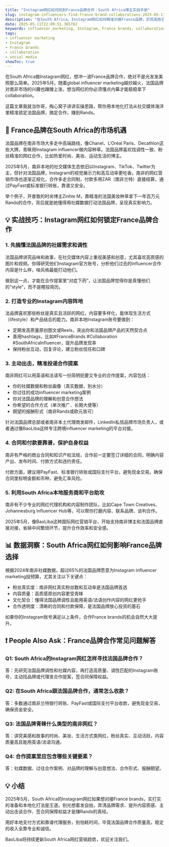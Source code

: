 ```yaml
---
title: "Instagram网红如何找到France品牌合作：South Africa博主实战手册"
slug: instagram-influencers-find-france-brand-collaborations-2025-05-11
description: "在South Africa，Instagram网红如何精准对接France品牌，实现高效合作？本文结合本地实战经验，深扒influencer marketing玩法，教你抢占France brands合作先机。"
date: 2025-05-11T22:09:51.365782
keywords: influencer marketing, Instagram, France brands, collaboration, social media
tags:
- influencer marketing
- Instagram
- France brands
- collaboration
- social media
showToc: true
---
```


在South Africa做Instagram网红，想冲一波France品牌合作，绝对不是光发发美照那么简单。2025年5月，随着global influencer marketing越炒越火，法国品牌对南非市场的兴趣也蹭蹭上涨，想当网红的你必须懂点内幕才能稳稳拿下collaboration。

这篇文章我就当你哥，掏心窝子讲讲实操思路，帮你用本地化打法从社交媒体海洋里精准锁定法国品牌，搞定合作，赚到Rands。

## 📢 France品牌在South Africa的市场机遇

法国品牌在南非市场大多走中高端路线，像Chanel、L’Oréal Paris、Decathlon这些大牌，青睐用Instagram influencer做内容种草。法国品牌喜欢找调性一致、粉丝精准的网红合作，比如热爱时尚、美妆、运动生活的博主。

2025年5月，南非本地的社交媒体生态依旧以Instagram、TikTok、Twitter为主，但针对法国品牌，Instagram的视觉展示力和高互动率更吃香。南非的网红营销市场也逐渐正规化，合作多走合同制，付款多用ZAR（南非兰特）直接结算，通过PayFast或标准银行转账，靠谱又安全。

举个例子，开普敦的时尚博主Zinhle M，靠精准的法国美妆种草拿下一年百万元Rands的合作，背后就是她懂得用社媒数据打动法国品牌，呈现真实影响力。

## 💡 实战技巧：Instagram网红如何锁定France品牌合作

### 1. 先搞懂法国品牌的社媒需求和调性

法国品牌讲究品味和故事，在社交媒体内容上重视美感和创意，尤其喜欢高质感的图片和视频。你得研究他们Instagram官方账号，分析他们过去的influencer合作内容是什么样，啥风格最能打动他们。

做到这一点，才能在合作提案里“对症下药”，让法国品牌觉得你是真懂他们的“style”，而不是瞎投简历。

### 2. 打造专业的Instagram内容阵地

法品牌喜欢那些粉丝是真实且活跃的网红，内容要多样化，能体现生活方式（lifestyle）和产品结合的能力。南非本地Instagram账号要做到：

- 定期发高质量原创图文或Reels，突出你和法国品牌产品的天然契合点
- 善用hashtags，比如#FranceBrands #Collaboration #SouthAfricaInfluencer，提升品牌发现率
- 保持粉丝互动，回复评论，建立粉丝信任和口碑

### 3. 主动出击，精准投递合作提案

南非网红可以用英语和法语写一份简明扼要又专业的合作提案，内容包括：

- 你的社媒数据和粉丝画像（真实数据，别水分）
- 你过往的成功influencer marketing案例
- 你对法国品牌的理解和创意合作想法
- 你希望的合作方式（单次推广、长期大使等）
- 期望的报酬形式（南非Rands或欧元皆可）

针对法国品牌总部或者南非本土代理商发邮件，LinkedIn私信品牌市场负责人，或者通过像BaoLiba这样专注跨境influencer marketing的平台对接。

### 4. 合同和付款要靠谱，保护自身权益

南非有严格的商业合同和知识产权法规，合作前一定要签订详细的合同，明确内容产出、发布时间、付款方式和违约责任。

付款方面，建议用PayFast、标准银行转账或国际支付平台，避免现金交易。确保合同里标明金额和币种，避免汇率风险。

### 5. 利用South Africa本地服务商和平台助攻

南非有不少专业的网红代理机构和内容制作团队，比如Cape Town Creatives、Johannesburg Influencer Hub等，可以帮你打磨内容、联系品牌、谈判合作。

2025年5月，像BaoLiba这种国际网红营销平台，开始支持南非博主和法国品牌直接对接，省掉中间繁琐环节，提升合作效率和安全感。

## 📊 数据洞察：South Africa网红如何影响France品牌选择

根据2024年南非社媒数据，超过65%的法国品牌愿意为Instagram influencer marketing投预算，尤其关注以下关键点：

- 粉丝真实度：南非网红真实粉丝数和互动率是法国品牌首选
- 内容质量：高质感原创内容更受青睐
- 文化契合：懂得法国品牌调性且能用英语/法语创作内容的网红更抢手
- 合作透明度：清晰的合同和付款保障，是法国品牌放心投资的基石

如果你的Instagram账号满足以上条件，合作France brands的机会自然大大提升。

## ❗ People Also Ask：France品牌合作常见问题解答

### Q1: South Africa的Instagram网红怎样寻找法国品牌合作？

答：先研究法国品牌调性和社媒内容，再打造高质量、调性匹配的Instagram账号，主动找品牌或代理发合作提案，签合同保障权益。

### Q2: 在South Africa跟法国品牌合作，通常怎么收款？

答：多数通过南非兰特银行转账、PayFast或国际支付平台收款，避免现金交易，确保资金安全。

### Q3: 法国品牌青睐什么类型的南非网红？

答：讲究美感和故事的时尚、美妆、生活方式类网红，粉丝真实、互动活跃，内容质量高且能用英语/法语沟通。

### Q4: 合作提案里应包含哪些关键要素？

答：社媒数据、过往合作案例、对品牌的理解与创意想法、合作形式、报酬期望。

## 💡 小结

2025年5月，South Africa的Instagram网红如果想对接France brands，实打实的准备和本地化打法是王道。别光想着发自拍，弄清品牌需求、提升内容质感、主动出击谈合作、签合同保障权益才是赚Rands的真经。

用好本地支付方式和靠谱代理服务，别怕耗时间，毕竟法国品牌合作质量高，稳定的收入全靠专业和诚信。

BaoLiba将持续更新South Africa网红营销趋势，欢迎关注我们。